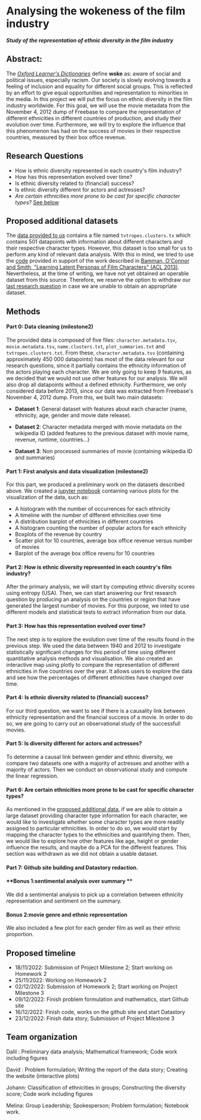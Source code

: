 # Analysing the wokeness of the film industry
___Study of the representation of ethnic diversity in the film industry___

## Abstract: 

<!-- A 150 word description of the project idea and goals. What’s the motivation behind your project? What story would you like to tell, and why? -->

The [*Oxford Learner's Dictionaries*](https://www.oxfordlearnersdictionaries.com/definition/english/woke_2) define **woke** as: aware of social and political issues, especially racism. Our society is slowly evolving towards a feeling of inclusion and equality for different social groups. This is reflected by an effort to give equal opportunities and representation to minorities  in the media. In this project we will put the focus on ethnic diversity in the film industry worldwide. For this goal, we will use the movie metadata from the November 4, 2012 dump of Freebase to compare the representation of different ethnicities in different countries of production, and study their evolution over time. Furthermore, we will try to explore the influence that this phenomenon has had on the success of movies in their respective countries, measured by their box office revenue. 

## Research Questions

<!--A list of research questions you would like to address during the project.-->

- How is ethnic diversity represented in each country's film industry? 
- How has this representation evolved over time?
- Is ethnic diversity related to (financial) success? 
- Is ethnic diversity different for actors and actresses? 
- <a name="thequestion">*Are certain ethnicities more prone to be cast for specific character types?* [See below](#addata)</a>


    
## <a name="addata">Proposed additional datasets</a>
The [data provided to us](https://www.cs.cmu.edu/~ark/personas/) contains a file named `tvtropes.clusters.tx` which contains 501 datapoints with information about different characters and their respective character types. However, this dataset is too small for us to perform any kind of relevant data analysis. With this in mind, we tried to use the [code](https://github.com/dbamman/ACL2013_Personas) provided in support of the work described in [Bamman, O'Connor and Smith, "Learning Latent Personas of Film Characters" (ACL 2013)](https://aclanthology.org/P13-1035.pdf). Nevertheless, at the time of writing, we have not yet obtained an operable dataset from this source. Therefore, we reserve the option to withdraw our [last research question](#thequestion) in case we are unable to obtain an appropriate dataset.
    
## Methods
    
#### **Part 0: Data cleaning (milestone2)**
The provided data is composed of five files: `character.metadata.tsv`, `movie.metadata.tsv`, `name.clusters.txt`, `plot_summaries.txt` and `tvtropes.clusters.txt`. From these, `character.metadata.tsv` (containing approximately 450 000 datapoints) has most of the data relevant for our research questions, since it partially contains the ethnicity information of the actors playing each character. We are only going to keep 9 features, as we decided that we would not use other features for our analysis. We will also drop all datapoints without a defined ethnicity. Furthermore, we only considered data before 2013, since our data was extracted from Freebase's November 4, 2012 dump. From this, we built two main datasets:
    
* **Dataset 1**: General dataset with features about each character (name, ethnicity, age, gender and movie date release). 

* **Dataset 2**: Character metadata merged with movie metadata on the wikipedia ID  (added features to the previous dataset with movie name, revenue, runtime, countries…) 

* **Dataset 3**: Non processed summaries of movie (containing wikipedia ID and summaries) 



#### **Part 1: First analysis and data visualization (milestone2)**
For this part, we produced a preliminary work on the datasets described above. We created a [jupyter notebook](https://github.com/epfl-ada/ada-2022-project-borroworrob/blob/main/main_milestone2.ipynb) containing various plots for the visualization of the data, such as:
    
- A histogram with the number of occurrences for each ethnicity 
- A timeline with the number of different ethnicities over time
- A distribution barplot of ethnicities in different countries
- A histogram counting the number of popular actors for each ethnicity 
- Boxplots of the revenue by country
- Scatter plot for 10 countries, average box office revenue versus number of movies
- Barplot of the average box office revenu for 10 countries
    

#### **Part 2: How is ethnic diversity represented in each country's film industry?**
After the primary analysis, we will start by computing ethnic diversity scores using entropy (USA). Then, we can start answering our first research question by producing an analysis on the countries or region that have generated the largest number of movies. For this purpose, we inted to use different models and statistical tests to extract information from our data.

#### **Part 3: How has this representation evolved over time?**
The next step is to explore the evolution over time of the results found in the previous step. We used the data between 1940 and 2012 to investigate statistically significant changes for this period of time using different quantitative analysis methods and visualisation. 
We also created an interactive map using plotly to compare the representation of different ethnicities in five countries over the year. It allows users to explore the data and see how the percentages of different ethnicities have changed over time.

#### **Part 4: Is ethnic diversity related to (financial) success?**
For our third question, we want to see if there is a causality link between ethnicity representation and the financial success of a movie. In order to do so, we are going to carry out an observational study of the successfull movies. 

#### **Part 5: Is diversity different for actors and actresses?**
To determine a causal link between gender and ethnic diversity, we compare two datasets one with a majority of actresses and another with a majority of actors. Then we conduct an observational study and compute the linear regression. 

#### **Part 6: Are certain ethnicities more prone to be cast for specific character types?**
As mentioned in the [proposed additional data](#addata), if we are able to obtain a large dataset providing character type information for each character, we would like to investigate whether some character types are more readily assigned to particular ethnicities. In order to do so, we would start by mapping the character types to the ethnicities and quantifying them. Then, we would like to explore how other features like age, height or gender influence the results, and maybe do a PCA for the different features.
This section was withdrawn as we did not obtain a usable dataset.

#### **Part 7: Github site building and Datastory redaction.**

#### **Bonus 1:sentimental analysis over summary **
We did a sentimental analysis to pick up a correlation between ethnicity representation and sentiment on the summary.

#### **Bonus 2:movie genre and ethnic representation**
We also included a few plot for each gender film as well as their ethnic proportion. 

    
## Proposed timeline
    
- 18/11/2022: Submission of Project Milestone 2; Start working on Homework 2
- 25/11/2022: Working on Homework 2
- 02/12/2022: Submission of Homework 2; Start working on Project Milestone 3 
- 09/12/2022: Finish problem formulation and mathematics, start Github site 
- 16/12/2022: Finish code, works on the github site and start Datastory 
- 23/12/2022: Finish data story, Submission of Project Milestone 3


## Team organization

Dalil : Preliminary data analysis; Mathematical framework; Code work including figures
    
David : Problem formulation; Writing the report of the data story; Creating the website (interactive plots)
    
Johann: Classification of ethnicities in groups; Constructing the diversity score; Code work including figures
    
Melina: Group Leadership; Spokesperson; Problem formulation; Notebook work. 

